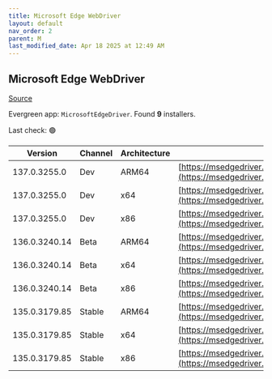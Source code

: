 ```yaml
---
title: Microsoft Edge WebDriver
layout: default
nav_order: 2
parent: M
last_modified_date: Apr 18 2025 at 12:49 AM
---
```


## Microsoft Edge WebDriver

[Source](https://www.microsoft.com/edge)

Evergreen app: `MicrosoftEdgeDriver`. Found **9** installers.

Last check: 🟢

| Version       | Channel | Architecture | URI                                                                                                                                            |
| ------------- | ------- | ------------ | ---------------------------------------------------------------------------------------------------------------------------------------------- |
| 137.0.3255.0  | Dev     | ARM64        | [https://msedgedriver.azureedge.net/137.0.3255.0/edgedriver_arm64.zip](https://msedgedriver.azureedge.net/137.0.3255.0/edgedriver_arm64.zip)   |
| 137.0.3255.0  | Dev     | x64          | [https://msedgedriver.azureedge.net/137.0.3255.0/edgedriver_win64.zip](https://msedgedriver.azureedge.net/137.0.3255.0/edgedriver_win64.zip)   |
| 137.0.3255.0  | Dev     | x86          | [https://msedgedriver.azureedge.net/137.0.3255.0/edgedriver_win32.zip](https://msedgedriver.azureedge.net/137.0.3255.0/edgedriver_win32.zip)   |
| 136.0.3240.14 | Beta    | ARM64        | [https://msedgedriver.azureedge.net/136.0.3240.14/edgedriver_arm64.zip](https://msedgedriver.azureedge.net/136.0.3240.14/edgedriver_arm64.zip) |
| 136.0.3240.14 | Beta    | x64          | [https://msedgedriver.azureedge.net/136.0.3240.14/edgedriver_win64.zip](https://msedgedriver.azureedge.net/136.0.3240.14/edgedriver_win64.zip) |
| 136.0.3240.14 | Beta    | x86          | [https://msedgedriver.azureedge.net/136.0.3240.14/edgedriver_win32.zip](https://msedgedriver.azureedge.net/136.0.3240.14/edgedriver_win32.zip) |
| 135.0.3179.85 | Stable  | ARM64        | [https://msedgedriver.azureedge.net/135.0.3179.85/edgedriver_arm64.zip](https://msedgedriver.azureedge.net/135.0.3179.85/edgedriver_arm64.zip) |
| 135.0.3179.85 | Stable  | x64          | [https://msedgedriver.azureedge.net/135.0.3179.85/edgedriver_win64.zip](https://msedgedriver.azureedge.net/135.0.3179.85/edgedriver_win64.zip) |
| 135.0.3179.85 | Stable  | x86          | [https://msedgedriver.azureedge.net/135.0.3179.85/edgedriver_win32.zip](https://msedgedriver.azureedge.net/135.0.3179.85/edgedriver_win32.zip) |
